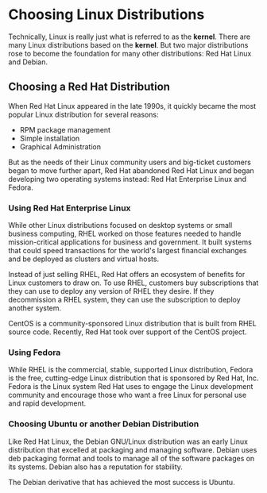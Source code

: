 # Choosing Linux Distributions

Technically, Linux is really just what is referred to as the **kernel**. There are many Linux distributions based on the **kernel**. But two major distributions rose to become the foundation for many other distributions: Red Hat Linux and Debian.

## Choosing a Red Hat Distribution

When Red Hat Linux appeared in the late 1990s, it quickly became the most popular Linux distribution for several reasons:

- RPM package management
- Simple installation
- Graphical Administration

But as the needs of their Linux community users and big-ticket customers began to move further apart, Red Hat abandoned Red Hat Linux and began developing two operating systems instead: Red Hat Enterprise Linux and Fedora.

### Using Red Hat Enterprise Linux

While other Linux distributions focused on desktop systems or small business computing, RHEL worked on those features needed to handle mission-critical applications for business and government. It built systems that could speed transactions for the world's largest financial exchanges and be deployed as clusters and virtual hosts.

Instead of just selling RHEL, Red Hat offers an ecosystem of benefits for Linux customers to draw on. To use RHEL, customers buy subscriptions that they can use to deploy any version of RHEL they desire. If they decommission a RHEL system, they can use the subscription to deploy another system.

CentOS is a community-sponsored Linux distribution that is built from RHEL source code. Recently, Red Hat took over support of the CentOS project.

### Using Fedora

While RHEL is the commercial, stable, supported Linux distribution, Fedora is the free, cutting-edge Linux distribution that is sponsored by Red Hat, Inc. Fedora is the Linux system Red Hat uses to engage the Linux development community and encourage those who want a free Linux for personal use and rapid development.

### Choosing Ubuntu or another Debian Distribution

Like Red Hat Linux, the Debian GNU/Linux distribution was an early Linux distribution that excelled at packaging and managing software. Debian uses deb packaging format and tools to manage all of the software packages on its systems. Debian also has a reputation for stability.

The Debian derivative that has achieved the most success is Ubuntu.
